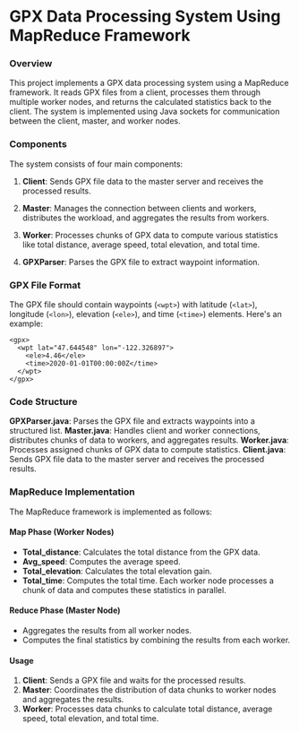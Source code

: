 # GPX Data Processing System Using MapReduce Framework
### Overview
This project implements a GPX data processing system using a MapReduce framework. It reads GPX files from a client, processes them through multiple worker nodes, and returns the calculated statistics back to the client. The system is implemented using Java sockets for communication between the client, master, and worker nodes.

### Components
The system consists of four main components:

1. **Client**: Sends GPX file data to the master server and receives the processed results.

2. **Master**: Manages the connection between clients and workers, distributes the workload, and aggregates the results from workers.

3. **Worker**: Processes chunks of GPX data to compute various statistics like total distance, average speed, total elevation, and total time.

4. **GPXParser**: Parses the GPX file to extract waypoint information.

### GPX File Format
The GPX file should contain waypoints (`<wpt>`) with latitude (`<lat>`), longitude (`<lon>`), elevation (`<ele>`), and time (`<time>`) elements. Here's an example:
```
<gpx>
  <wpt lat="47.644548" lon="-122.326897">
    <ele>4.46</ele>
    <time>2020-01-01T00:00:00Z</time>
  </wpt>
</gpx>
```
### Code Structure
**GPXParser.java**: Parses the GPX file and extracts waypoints into a structured list.
**Master.java**: Handles client and worker connections, distributes chunks of data to workers, and aggregates results.
**Worker.java**: Processes assigned chunks of GPX data to compute statistics.
**Client.java**: Sends GPX file data to the master server and receives the processed results.
### MapReduce Implementation
The MapReduce framework is implemented as follows:

#### Map Phase (Worker Nodes)
* **Total_distance**: Calculates the total distance from the GPX data.
* **Avg_speed**: Computes the average speed.
* **Total_elevation**: Calculates the total elevation gain.
* **Total_time**: Computes the total time.
Each worker node processes a chunk of data and computes these statistics in parallel.

#### Reduce Phase (Master Node)
* Aggregates the results from all worker nodes.
* Computes the final statistics by combining the results from each worker.

#### Usage
1. **Client**: Sends a GPX file and waits for the processed results.
2. **Master**: Coordinates the distribution of data chunks to worker nodes and aggregates the results.
3. **Worker**: Processes data chunks to calculate total distance, average speed, total elevation, and total time.
